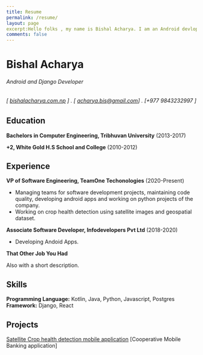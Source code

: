 ```yaml
---
title: Resume
permalink: /resume/
layout: page
excerpt:Hello folks , my name is Bishal Acharya. I am an Android devloper. I like Python and Django. This blog is about my experiences learning new things.
comments: false
---
```

Bishal Acharya
============
###### Android and Django Developer
 
###### [ [bishalacharya.com.np](http://bishalacharya.com.np) ] . [ acharya.bis@gmail.com] . [+977 9843232997 ]

     

Education
---------

 **Bachelors in Computer Engineering, Tribhuvan University** (2013-2017)
 

**+2, White Gold H.S School and College** (2010-2012)

    

Experience
----------

**VP of Software Engineering, TeamOne Techonologies** (2020-Present) 
* Managing teams for software development projects, maintaining code quality, developing android apps and working on python projects of the company.
* Working on crop health detection using satellite images and geospatial dataset. 

**Associate Software Developer, Infodevelopers Pvt Ltd** (2018-2020)
* Developing Andoid Apps.

**That Other Job You Had**

Also with a short description.

Skills
-------
**Programming Language:** Kotlin, Java, Python, Javascript, Postgres
**Framework:** Django, React

Projects
---------
[Satellite Crop health detection mobile application](https://play.google.com/store/apps/details?id=com.seedsinnovations.www)
[Cooperative Mobile Banking application]